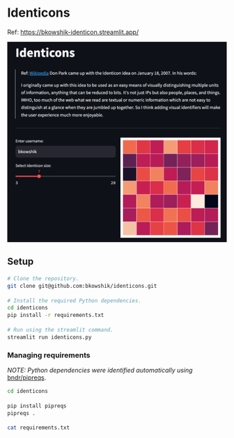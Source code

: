 # Identicons

Ref: https://bkowshik-identicon.streamlit.app/

![](./identicons.png)


## Setup


```bash
# Clone the repository.
git clone git@github.com:bkowshik/identicons.git

# Install the required Python dependencies.
cd identicons
pip install -r requirements.txt

# Run using the streamlit command.
streamlit run identicons.py
```


### Managing requirements

_NOTE: Python dependencies were identified automatically using_ [bndr/pipreqs](https://github.com/bndr/pipreqs).

```bash
cd identicons

pip install pipreqs
pipreqs .

cat requirements.txt
```

